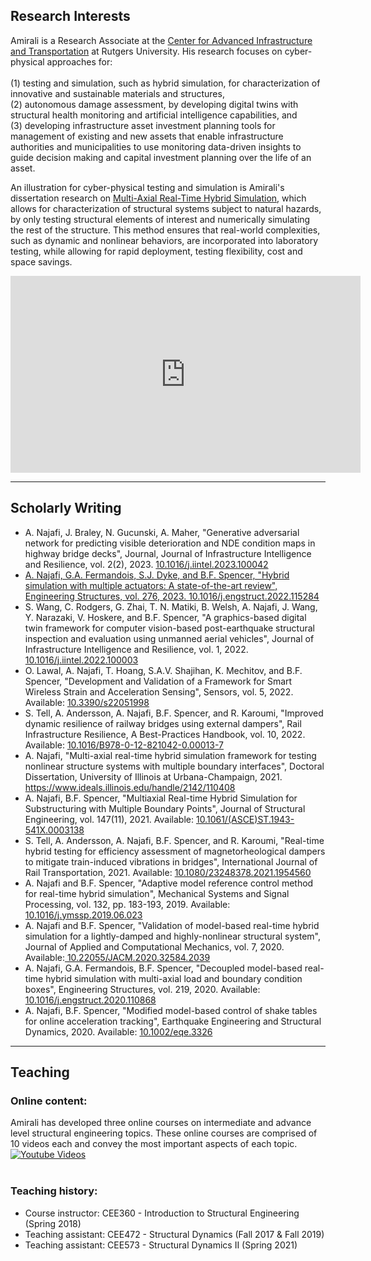## Research Interests

Amirali is a Research Associate at the <a href="https://cait.rutgers.edu/"> Center for Advanced Infrastructure and Transportation</a> at Rutgers University. His research focuses on cyber-physical approaches for: <br><br>
(1) testing and simulation, such as hybrid simulation, for characterization of innovative and sustainable materials and structures, <br>
(2) autonomous damage assessment, by developing digital twins with structural health monitoring and artificial intelligence capabilities, and <br>
(3) developing infrastructure asset investment planning tools for management of existing and new assets that enable infrastructure authorities and municipalities to use monitoring data-driven insights to guide decision making and capital investment planning over the life of an asset. 

An illustration for cyber-physical testing and simulation is Amirali's dissertation research on <a href="http://hdl.handle.net/2142/110408"> Multi-Axial Real-Time Hybrid Simulation</a>, which allows for characterization of structural systems subject to natural hazards, by only testing structural elements of interest and numerically simulating the rest of the structure. This method ensures that real-world complexities, such as dynamic and nonlinear behaviors, are incorporated into laboratory testing, while allowing for rapid deployment, testing flexibility, cost and space savings.

<iframe width="560" height="315" src="https://www.youtube.com/embed/zzkvsCbmaf4" title="YouTube video player" frameborder="0" allow="accelerometer; autoplay; clipboard-write; encrypted-media; gyroscope; picture-in-picture" allowfullscreen></iframe>

---

## Scholarly Writing
- A. Najafi, J. Braley, N. Gucunski, A. Maher, "Generative adversarial network for predicting visible deterioration and NDE condition maps in highway bridge decks", Journal, Journal of Infrastructure Intelligence and Resilience, vol. 2(2), 2023. <a href="https://www.sciencedirect.com/science/article/pii/S2772991523000178"> 10.1016/j.iintel.2023.100042 
- A. Najafi, G.A. Fermandois, S.J. Dyke, and B.F. Spencer, "Hybrid simulation with multiple actuators: A state-of-the-art review", Engineering Structures, vol. 276, 2023. <a href="https://www.sciencedirect.com/science/article/abs/pii/S0141029622013608"> 10.1016/j.engstruct.2022.115284</a>
- S. Wang, C. Rodgers, G. Zhai, T. N. Matiki, B. Welsh, A. Najafi, J. Wang, Y. Narazaki, V. Hoskere, and B.F. Spencer, "A graphics-based digital twin framework for computer vision-based post-earthquake structural inspection and evaluation using unmanned aerial vehicles", Journal of Infrastructure Intelligence and Resilience, vol. 1, 2022. <a href="https://www.sciencedirect.com/science/article/pii/S2772991522000032"> 10.1016/j.iintel.2022.100003</a>
- O. Lawal, A. Najafi, T. Hoang, S.A.V. Shajihan, K. Mechitov, and B.F. Spencer, "Development and Validation of a Framework for Smart Wireless Strain and Acceleration Sensing", Sensors, vol. 5, 2022. Available: <a href="https://www.mdpi.com/1424-8220/22/5/1998"> 10.3390/s22051998</a>
- S. Tell, A. Andersson, A. Najafi, B.F. Spencer, and R. Karoumi, "Improved dynamic resilience of railway bridges using external dampers", Rail Infrastructure Resilience, A Best-Practices Handbook, vol. 10, 2022. Available: <a href="https://www.sciencedirect.com/science/article/pii/B9780128210420000137"> 10.1016/B978-0-12-821042-0.00013-7</a>
- A. Najafi, "Multi-axial real-time hybrid simulation framework for testing nonlinear structure systems with multiple boundary interfaces", Doctoral Dissertation, University of Illinois at Urbana-Champaign, 2021. <a href="http://hdl.handle.net/2142/110408"> https://www.ideals.illinois.edu/handle/2142/110408</a>
- A. Najafi, B.F. Spencer, "Multiaxial Real-time Hybrid Simulation for Substructuring with Multiple Boundary Points", Journal of Structural Engineering, vol. 147(11), 2021. Available: <a href="https://ascelibrary.org/doi/full/10.1061/%28ASCE%29ST.1943-541X.0003138"> 10.1061/(ASCE)ST.1943-541X.0003138</a>
- S. Tell, A. Andersson, A. Najafi, B.F. Spencer, and R. Karoumi, "Real-time hybrid testing for efficiency assessment of magnetorheological dampers to mitigate train-induced vibrations in bridges", International Journal of Rail Transportation, 2021. Available: <a href="https://www.tandfonline.com/doi/citedby/10.1080/23248378.2021.1954560?scroll=top&needAccess=true"> 10.1080/23248378.2021.1954560</a>
- A. Najafi and B.F. Spencer, "Adaptive model reference control method for real-time hybrid simulation", Mechanical Systems and Signal Processing, vol. 132, pp. 183-193, 2019. Available: <a href="https://www.sciencedirect.com/science/article/pii/S0888327019304066"> 10.1016/j.ymssp.2019.06.023</a> 
- A. Najafi and B.F. Spencer, "Validation of model-based real-time hybrid simulation for a lightly-damped and highly-nonlinear structural system", Journal of Applied and Computational Mechanics, vol. 7, 2020. Available:<a href="http://jacm.scu.ac.ir/article_15427_0.html"> 10.22055/JACM.2020.32584.2039</a> 
- A. Najafi, G.A. Fermandois, B.F. Spencer, "Decoupled model-based real-time hybrid simulation with multi-axial load and boundary condition boxes", Engineering Structures, vol. 219, 2020. Available:<a href="https://www.sciencedirect.com/science/article/pii/S0141029619344219"> 10.1016/j.engstruct.2020.110868</a> 
- A. Najafi, B.F. Spencer, "Modified model-based control of shake tables for online acceleration tracking", Earthquake Engineering and Structural Dynamics, 2020. Available: <a href="https://onlinelibrary.wiley.com/doi/full/10.1002/eqe.3326"> 10.1002/eqe.3326</a> 





---
## Teaching
### Online content: <br>
Amirali has developed three online courses on intermediate and advance level structural engineering topics. These online courses are comprised of 10 videos each and convey the most important aspects of each topic. 
<br>
[![Youtube Videos](teaching.jpg "Title")](https://www.youtube.com/user/amirali23/playlists?view_as=subscriber)
<br><br>
### Teaching history:
- Course instructor: CEE360 - Introduction to Structural Engineering (Spring 2018)
- Teaching assistant: CEE472 - Structural Dynamics (Fall 2017 & Fall 2019)
- Teaching assistant: CEE573 - Structural Dynamics II (Spring 2021)
<br><br>


